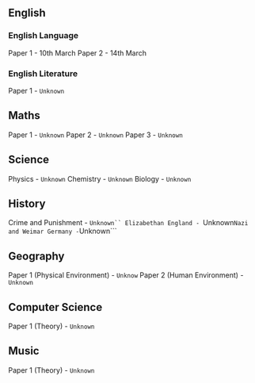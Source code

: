 ## English

### English Language

Paper 1 - 10th March
Paper 2 - 14th March

### English Literature

Paper 1 - ```Unknown```

## Maths

Paper 1 - ```Unknown```
Paper 2 - ```Unknown```
Paper 3 - ```Unknown```

## Science

Physics - ```Unknown```
Chemistry - ```Unknown```
Biology - ```Unknown```

## History

Crime and Punishment - ```Unknown``
Elizabethan England - ```Unknown```
Nazi and Weimar Germany - ```Unknown```

## Geography

Paper 1 (Physical Environment) - ```Unknow```
Paper 2 (Human Environment) - ```Unknown```

## Computer Science

Paper 1 (Theory) - ```Unknown```

## Music

Paper 1 (Theory) - ```Unknown```
